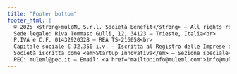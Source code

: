 ```yaml
---
title: "Footer bottom"
footer_html: |
  © 2025 <strong>muleML S.r.l. Società Benefit</strong> – All rights reserved<br>
  Sede legale: Riva Tommaso Gulli, 12, 34123 – Trieste, Italia<br>
  P.IVA e C.F. 01432920328 – REA TS-216058<br>
  Capitale sociale € 32.350 i.v. – Iscritta al Registro delle Imprese di Trieste<br>
  Società iscritta come <em>Startup Innovativa</em> – Sezione speciale<br>
  PEC: muleml@pec.it – Email: <a href="mailto:info@muleml.com">info@muleml.com</a>
---
```


